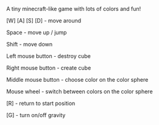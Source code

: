 A tiny minecraft-like game with lots of colors and fun!

[W] [A] [S] [D] - move around

Space - move up / jump

Shift - move down

Left mouse button - destroy cube

Right mouse button - create cube

Middle mouse button - choose color on the color sphere

Mouse wheel - switch between colors on the color sphere

[R] - return to start position

[G] - turn on/off gravity
